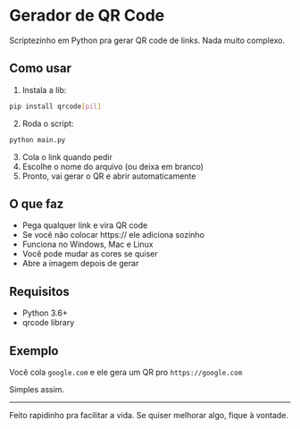 # Gerador de QR Code

Scriptezinho em Python pra gerar QR code de links. Nada muito complexo.

## Como usar

1. Instala a lib:
```bash
pip install qrcode[pil]
```

2. Roda o script:
```bash
python main.py
```

3. Cola o link quando pedir
4. Escolhe o nome do arquivo (ou deixa em branco)
5. Pronto, vai gerar o QR e abrir automaticamente

## O que faz

- Pega qualquer link e vira QR code
- Se você não colocar https:// ele adiciona sozinho
- Funciona no Windows, Mac e Linux
- Você pode mudar as cores se quiser
- Abre a imagem depois de gerar

## Requisitos

- Python 3.6+
- qrcode library

## Exemplo

Você cola `google.com` e ele gera um QR pro `https://google.com`

Simples assim.

---

Feito rapidinho pra facilitar a vida. Se quiser melhorar algo, fique à vontade.
